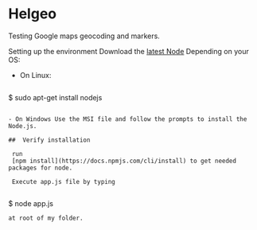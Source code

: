 # Helgeo
Testing Google maps geocoding and markers.

Setting up the environment
 Download the [latest Node](https://nodejs.org/en/download/) 
 Depending on your OS:
- On Linux: 

  ```
$ sudo apt-get install nodejs

 ```

- On Windows Use the MSI file and follow the prompts to install the Node.js.
  
 ##  Verify installation
  
  run 
  [npm install](https://docs.npmjs.com/cli/install) to get needed packages for node.
  
  Execute app.js file by typing 
  
  ```
 $ node app.js

 ```
at root of my folder.
 
